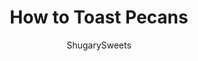 ---
layout: ../../layouts/MarkdownPostLayout.astro
title: How to Toast Pecans 
author: ShugarySweets
pubDate: 2022-02-05
description: "Learn how to toast pecans without burning them! Using the oven or the stove top, these methods produce pecans with a rich nutty flavor perfect for enhancing all kinds of recipes."
image_url: https://www.shugarysweets.com/wp-content/uploads/2022/03/toast-pecans-facebook.jpg
tags: ["Basics","American"]
calories: 45
protein: 1
carbohydrates: 1
fats: 5
fiber: 1
ingredients: ["1 cup pecans"]
serves: 1
time: "1 minute"
prepTime: "1 minute"
instructions: ["Preheat oven to 350 degrees.","Spread pecans in a single layer on a parchment paper lined baking sheet. Bake for 6-8 minutes, stirring or shaking the pan at the halfway point.","Heat skillet over medium high heat. Once warm, add pecans and cook until fragrant and slightly darker, about 3-4 minutes.","Stir pecans occasionally so they do not burn."]
nutrition: ["45 calories","1 grams carbohydrates","0 milligrams cholesterol","5 grams fat","1 grams fiber","1 grams protein","0 grams saturated fat","0 grams sodium","0 grams sugar","0 grams trans fat","4 grams unsaturated fat"]
---